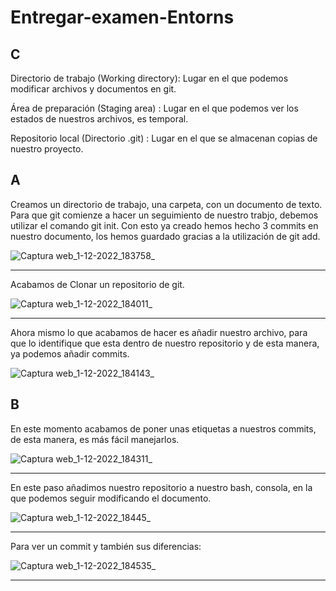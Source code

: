 # Entregar-examen-Entorns
## C

Directorio de trabajo (Working directory): Lugar en el que podemos modificar archivos y documentos en git. 

Área de preparación (Staging area) : Lugar en el que podemos ver los estados de nuestros archivos, es temporal.

Repositorio local (Directorio .git) : Lugar en el que se almacenan copias de nuestro proyecto.

## A

Creamos un directorio de trabajo, una carpeta, con un documento de texto. Para que git comienze a hacer un seguimiento de nuestro trabjo, debemos utilizar el comando git init. Con esto ya creado hemos hecho 3 commits en nuestro documento, los hemos guardado gracias a la utilización de git add. 

![Captura web_1-12-2022_183758_](https://user-images.githubusercontent.com/114684316/205122253-d660207d-c878-43ff-b84a-18c4119cf4bf.jpeg)

---
Acabamos de Clonar un repositorio de git. 

![Captura web_1-12-2022_184011_](https://user-images.githubusercontent.com/114684316/205122609-35043d7f-de4a-42da-b547-0c401339378d.jpeg)

---
Ahora mismo lo que acabamos de hacer es añadir nuestro archivo, para que lo identifique que esta dentro de nuestro repositorio y de esta manera, ya podemos añadir commits.

![Captura web_1-12-2022_184143_](https://user-images.githubusercontent.com/114684316/205122841-fcfa797c-607e-44b9-b1e4-b3c6c1c119b1.jpeg)


## B
 En este momento acabamos de poner unas etiquetas a nuestros commits, de esta manera, es más fácil manejarlos. 
 
![Captura web_1-12-2022_184311_](https://user-images.githubusercontent.com/114684316/205123164-6cee5955-5db6-4fbd-ad28-e6c96ec443c7.jpeg)

---
En este paso añadimos nuestro repositorio a nuestro bash, consola, en la que podemos seguir modificando el documento. 

![Captura web_1-12-2022_18445_](https://user-images.githubusercontent.com/114684316/205123390-544b44a0-1225-4de2-a4ed-7e5c1418e3a2.jpeg)

---
Para ver un commit y también sus diferencias: 

![Captura web_1-12-2022_184535_](https://user-images.githubusercontent.com/114684316/205123685-4ce9cf22-7558-48aa-a85b-788aeba4ef37.jpeg)

---
